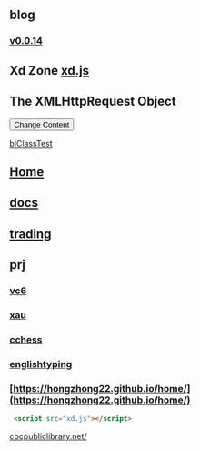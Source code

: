 ## blog
### [v0.0.14](https://github.com/littleflute/blog/edit/master/README.md)
## Xd Zone [xd.js](xd.js)
<div id="debug"></div>
<div id="demo">
<h2>The XMLHttpRequest Object</h2>
<button type="button" onclick="loadDoc(songSrc(1))">Change Content</button>
</div>

[blClassTest](blClassTest.html)

## [Home](https://littleflute.github.io/blog/) 

## [docs](docs)
## [trading](trading)

 
## prj
### [vc6](https://littleflute.github.io/vc6/)
### [xau](https://littleflute.github.io/xau/)
### [cchess](https://littleflute.github.io/cchess) 
### [englishtyping](https://shanuan.github.io/englishtyping) 
### [https://hongzhong22.github.io/home/](https://hongzhong22.github.io/home/)

 
~~~html
 <script src="xd.js"></script>
~~~
 <script src="xd.js"></script>

<div id= 'links'>
 <a target="_blank" href="https://cbcpubliclibrary.net/" >cbcpubliclibrary.net/</a>	
</div>
 
